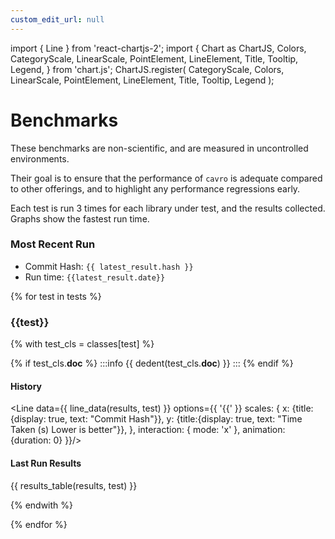 ```yaml
---
custom_edit_url: null
---
```

import { Line } from 'react-chartjs-2';
import {
  Chart as ChartJS,
  Colors,
  CategoryScale,
  LinearScale,
  PointElement,
  LineElement,
  Title,
  Tooltip,
  Legend,
} from 'chart.js';
ChartJS.register(
  CategoryScale,
  Colors,
  LinearScale,
  PointElement,
  LineElement,
  Title,
  Tooltip,
  Legend
);

# Benchmarks

These benchmarks are non-scientific, and are measured in uncontrolled environments. 

Their goal is to ensure that the performance of `cavro` is adequate compared to other offerings,
and to highlight any performance regressions early.

Each test is run 3 times for each library under test, and the results collected.  Graphs show the fastest run time.


### Most Recent Run

 * Commit Hash: `{{ latest_result.hash }}`
 * Run time: `{{latest_result.date}}`

{% for test in tests %}
### {{test}}
{% with test_cls = classes[test] %}

{% if test_cls.__doc__ %}
:::info
{{ dedent(test_cls.__doc__) }}
:::
{% endif %}
#### History
<Line data={{ line_data(results, test) }} options={{ '{{' }}
    scales: {
        x: {title:{display: true, text: "Commit Hash"}},
        y: {title:{display: true, text: "Time Taken (s) Lower is better"}},
    },
    interaction: { mode: 'x' },
    animation: {duration: 0}
}}/>

#### Last Run Results
{{ results_table(results, test) }}

{% endwith %}


{% endfor %}